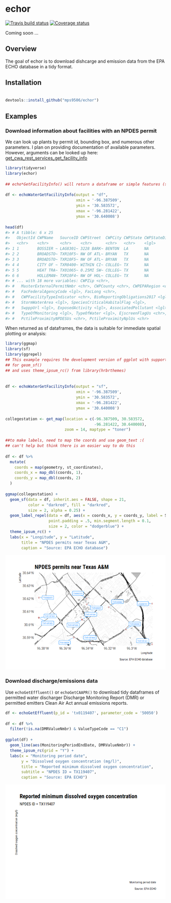 <!-- README.md is generated from README.Rmd. Please edit that file -->
echor
=====

[![Travis build
status](https://travis-ci.org/mps9506/echor.svg?branch=master)](https://travis-ci.org/mps9506/echor)
[![Coverage
status](https://codecov.io/gh/mps9506/echor/branch/master/graph/badge.svg)](https://codecov.io/github/mps9506/echor?branch=master)

Coming soon …

Overview
--------

The goal of echor is to download dishcarge and emission data from the
EPA ECHO database in a tidy format.

Installation
------------

``` r

devtools::install_github("mps9506/echor")
```

Examples
--------

### Download information about facilities with an NPDES permit

We can look up plants by permit id, bounding box, and numerous other
parameters. I plan on providing documentation of available parameters.
However, arguments can be looked up here:
[get\_cwa\_rest\_services\_get\_facility\_info](https://echo.epa.gov/tools/web-services/facility-search-water#!/Facility_Information/get_cwa_rest_services_get_facility_info)

``` r
library(tidyverse)
library(echor)

## echo*GetFacilityInfo() will return a dataframe or simple features (sf) dataframe.

df <- echoWaterGetFacilityInfo(output = "df", 
                               xmin = '-96.387509', 
                               ymin = '30.583572', 
                               xmax = '-96.281422', 
                               ymax = '30.640008')

head(df)
#> # A tibble: 6 x 25
#>   ObjectId CWPName   SourceID CWPStreet  CWPCity CWPState CWPStateDistrict
#>   <chr>    <chr>     <chr>    <chr>      <chr>   <chr>    <lgl>           
#> 1 1        BOSSIER ~ LAG8301~ 3228 BARK~ BENTON  LA       NA              
#> 2 2        BROADSTO~ TXR10F5~ NW OF ATL~ BRYAN   TX       NA              
#> 3 3        BROADSTO~ TXR10F5~ NW OF ATL~ BRYAN   TX       NA              
#> 4 4        CITY OF ~ TXR0400~ WITHIN CI~ COLLEG~ TX       NA              
#> 5 5        HEAT TRA~ TX01065~ 0.25MI SW~ COLLEG~ TX       NA              
#> 6 6        HOLLEMAN~ TXR10F4~ NW OF HOL~ COLLEG~ TX       NA              
#> # ... with 18 more variables: CWPZip <chr>,
#> #   MasterExternalPermitNmbr <chr>, CWPCounty <chr>, CWPEPARegion <chr>,
#> #   FacFederalAgencyCode <lgl>, FacLong <chr>,
#> #   CWPFacilityTypeIndicator <chr>, BioReportingObligations2017 <lgl>,
#> #   StormWaterArea <lgl>, SpeciesCriticalHabitalFlag <lgl>,
#> #   SwpppUrl <lgl>, ExposedActivity <lgl>, AssociatedPollutant <lgl>,
#> #   TypeOfMonitoring <lgl>, TypeOfWater <lgl>, EjscreenFlagUs <chr>,
#> #   PctileProximityNPDESUs <chr>, PctileProximityNplUs <chr>
```

When returned as sf dataframes, the data is suitable for immediate
spatial plotting or analysis:

``` r
library(ggmap)
library(sf)
library(ggrepel)
## This example requires the development version of ggplot with support
## for geom_sf()
## and uses theme_ipsum_rc() from library(hrbrthemes)


df <- echoWaterGetFacilityInfo(output = "sf", 
                               xmin = '-96.387509', 
                               ymin = '30.583572', 
                               xmax = '-96.281422', 
                               ymax = '30.640008')

collegestation <- get_map(location = c(-96.387509, 30.583572,
                                       -96.281422, 30.640008), 
                          zoom = 14, maptype = "toner")

##to make labels, need to map the coords and use geom_text :(
## can't help but think there is an easier way to do this

df <- df %>%
  mutate(
    coords = map(geometry, st_coordinates),
    coords_x = map_dbl(coords, 1),
    coords_y = map_dbl(coords, 2)
  )

ggmap(collegestation) + 
  geom_sf(data = df, inherit.aes = FALSE, shape = 21, 
          color = "darkred", fill = "darkred", 
          size = 2, alpha = 0.25) +
  geom_label_repel(data = df, aes(x = coords_x, y = coords_y, label = SourceID),
                   point.padding = .5, min.segment.length = 0.1,
                   size = 2, color = "dodgerblue") +
  theme_ipsum_rc() +
  labs(x = "Longitude", y = "Latitude", 
       title = "NPDES permits near Texas A&M",
       caption = "Source: EPA ECHO database")
```

![](man/figures/README-example2-1.png)

### Download discharge/emissions data

Use `echoGetEffluent()` or `echoGetCAAPR()` to download tidy dataframes
of permitted water discharger Discharge Monitoring Report (DMR) or
permitted emitters Clean Air Act annual emissions reports.

``` r
df <- echoGetEffluent(p_id = 'tx0119407', parameter_code = '50050')

df <- df %>%
  filter(!is.na(DMRValueNmbr) & ValueTypeCode == "C1")

ggplot(df) +
  geom_line(aes(MonitoringPeriodEndDate, DMRValueNmbr)) +
  theme_ipsum_rc(grid = "Y") +
  labs(x = "Monitoring period date",
       y = "Dissolved oxygen concentration (mg/l)",
       title = "Reported minimum dissolved oxygen concentration",
       subtitle = "NPDES ID = TX119407",
       caption = "Source: EPA ECHO")
```

![](man/figures/README-unnamed-chunk-2-1.png)
